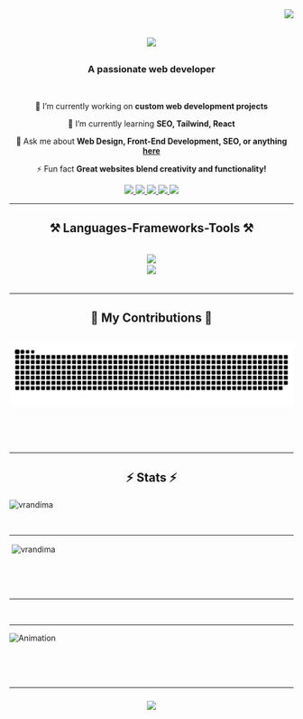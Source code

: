 <img align="right" src="https://visitor-badge.laobi.icu/badge?page_id=vrandima.vrandima" />

<h1 align="center">
    <img src="https://readme-typing-svg.herokuapp.com/?font=Righteous&size=35&center=true&vCenter=true&width=500&height=70&duration=4000&lines=Hi+There!+👋;+I'm+Vinod+Randima!;" />
</h1>

<h3 align="center">A passionate web developer</h3>

<br/>

<div align="center">
 
 🔭 I’m currently working on **custom web development projects**
 
 🌱 I’m currently learning **SEO, Tailwind, React**

 💬 Ask me about **Web Design, Front-End Development, SEO, or anything [here](https://github.com/vrandima/vrandima/issues)**

 ⚡ Fun fact **Great websites blend creativity and functionality!**
 
 </div>
 
<div align="center"> 
  <a href="mailto:your-email@example.com">
    <img src="https://img.shields.io/badge/Gmail-333333?style=for-the-badge&logo=gmail&logoColor=red" />
  </a>
  <a href="https://www.linkedin.com/in/vinod-randima-11a25a34b/" target="_blank">
    <img src="https://img.shields.io/badge/LinkedIn-0077B5?style=for-the-badge&logo=linkedin&logoColor=white" target="_blank" />
  </a>
  <a href="https://www.facebook.com/yourprofile" target="_blank">
    <img src="https://img.shields.io/badge/Facebook-1877F2?style=for-the-badge&logo=facebook&logoColor=white" target="_blank" />
  </a>
  <a href="https://www.instagram.com/yourprofile" target="_blank">
    <img src="https://img.shields.io/badge/Instagram-E4405F?style=for-the-badge&logo=instagram&logoColor=white" target="_blank" />
  </a>
  <a href="https://your-portfolio.com" target="_blank">
     <img src="https://img.shields.io/badge/Portfolio-FF5722?style=for-the-badge&logo=todoist&logoColor=white" target="_blank" />
  </a>
</div>

 <hr/>

<h2 align="center">⚒️ Languages-Frameworks-Tools ⚒️</h2>
<br/>
<div align="center">
    <img src="https://skillicons.dev/icons?i=nodejs,github,python,javascript,typescript,express,firebase,mongodb,c,java" /><br>
    <img src="https://skillicons.dev/icons?i=react,r,bootstrap,mui,mysql,flask,html,css,vscode,figma,git" />
</div>

<br/>
<hr/>

<div align="center">
  <h2>🐍 My Contributions 🐍</h2>
  <br>
  <img alt="snake eating my contributions" src="https://raw.githubusercontent.com/salesp07/salesp07/output/github-contribution-grid-snake.svg" />
  
<br/><br/><br/>
</div>
<hr/>
<h2 align="center">⚡ Stats ⚡</h2>
<p><img align="center" src="https://github-readme-stats.vercel.app/api/top-langs?username=vrandima&show_icons=true&locale=en&layout=compact" alt="vrandima" /></p>

<br/>
<hr/>

<p>&nbsp;<img align="center" src="https://github-readme-stats.vercel.app/api?username=vrandima&show_icons=true&locale=en" alt="vrandima" /></p>

<br/><br/><br/>
<hr/>
<br/>
<hr/>

![Animation](https://media.giphy.com/media/3o7aCTfyhYawdOXcFW/giphy.gif)

<br/><br/><br/>
<hr/>

<h3 align="center">
    <img src="https://readme-typing-svg.herokuapp.com/?font=Righteous&size=25&center=true&vCenter=true&width=500&height=70&duration=4000&lines=Thanks+for+visiting!+✌️;+Shoot+me+a+message+on+Linkedin!;I'm+always+down+to+collab">
</h3>

<br/>
